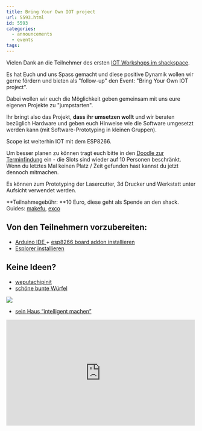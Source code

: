 ```yaml
---
title: Bring Your Own IOT project
url: 5593.html
id: 5593
categories:
  - announcements
  - events
tags:
---
```


Vielen Dank an die Teilnehmer des ersten [IOT Workshops im shackspace](https://blog.shackspace.de/?p=5558).

Es hat Euch und uns Spass gemacht und diese positive Dynamik wollen wir gerne fördern und bieten als "follow-up" den Event: "Bring Your Own IOT project".

Dabei wollen wir euch die Möglichkeit geben gemeinsam mit uns eure eigenen Projekte zu "jumpstarten".

Ihr bringt also das Projekt, **dass ihr umsetzen wollt** und wir beraten bezüglich Hardware und geben euch Hinweise wie die Software umgesetzt werden kann (mit Software-Prototyping in kleinen Gruppen).

Scope ist weiterhin IOT mit dem ESP8266.

Um besser planen zu können tragt euch bitte in den [Doodle zur Terminfindung](http://doodle.com/poll/x78qi34k3irx57x6) ein - die Slots sind wieder auf 10 Personen beschränkt. Wenn du letztes Mal keinen Platz / Zeit gefunden hast kannst du jetzt dennoch mitmachen.

Es können zum Prototyping der Lasercutter, 3d Drucker und Werkstatt unter Aufsicht verwendet werden.

**Teilnahmegebühr: **10 Euro, diese geht als Spende an den shack.
Guides: [makefu](https://twitter.com/makefoo), [exco](https://twitter.com/excogitation)

## Von den Teilnehmern vorzubereiten:

*   [Arduino IDE ](https://www.arduino.cc/en/main/software)+ [esp8266 board addon installieren](https://github.com/esp8266/Arduino)
*   [Esplorer installieren](https://esp8266.ru/esplorer/)

## Keine Ideen?

*   [weputachipinit](https://weputachipinit.tumblr.com/)
*   [schöne bunte Würfel](https://hackaday.io/project/7172-rgbcubes-iot-finder)

![](https://blog.shackspace.de/wp-content/uploads/2017/04/9599131459813614894.jpg)

*   [sein Haus “intelligent machen”](https://blog.shackspace.de/?p=5169)

<iframe class="aligncenter" src="https://www.youtube.com/embed/UcO_PS7-kX8?feature=oembed" width="500" height="281" frameborder="0" allowfullscreen="allowfullscreen"></iframe>